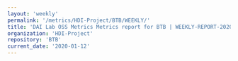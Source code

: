 ```yaml
---
layout: 'weekly'
permalink: '/metrics/HDI-Project/BTB/WEEKLY/'
title: 'DAI Lab OSS Metrics Metrics report for BTB | WEEKLY-REPORT-2020-01-12'
organization: 'HDI-Project'
repository: 'BTB'
current_date: '2020-01-12'
---
```


